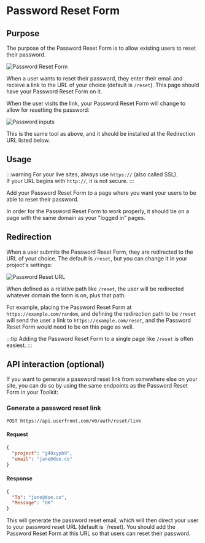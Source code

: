 # Password Reset Form

## Purpose

The purpose of the Password Reset Form is to allow existing users to reset their password.

![Password Reset Form](https://res.cloudinary.com/component/image/upload/w_300/v1597168270/permanent/reset-mod.png)

When a user wants to reset their password, they enter their email and recieve a link to the URL of your choice (default is `/reset`). This page should have your Password Reset Form on it.

When the user visits the link, your Password Reset Form will change to allow for resetting the password:

![Password inputs](https://res.cloudinary.com/component/image/upload/w_300/v1583444599/guide/reset_inputs.png)

This is the same tool as above, and it should be installed at the Redirection URL listed below.

## Usage

:::warning
For your live sites, always use `https://` (also called SSL).<br>
If your URL begins with `http://`, it is not secure.
:::

Add your Password Reset Form to a page where you want your users to be able to reset their password.

In order for the Password Reset Form to work properly, it should be on a page with the same domain as your "logged in" pages.

## Redirection

When a user submits the Password Reset Form, they are redirected to the URL of your choice. The default is `/reset`, but you can change it in your project's settings:

![Password Reset URL](https://res.cloudinary.com/component/image/upload/v1583361091/guide/reset_url.png)

When defined as a relative path like `/reset`, the user will be redirected whatever domain the form is on, plus that path.

For example, placing the Password Reset Form at `https://example.com/random`, and defining the redirection path to be `/reset` will send the user a link to `https://example.com/reset`, and the Password Reset Form would need to be on this page as well.

:::tip
Adding the Password Reset Form to a single page like `/reset` is often easiest.
:::

## API interaction (optional)

If you want to generate a password reset link from somewhere else on your site, you can do so by using the same endpoints as the Password Reset Form in your Toolkit:

### Generate a password reset link

```
POST https://api.userfront.com/v0/auth/reset/link
```

#### Request

```json
{
  "project": "g48xypb9",
  "email": "jane@doe.co"
}
```

#### Response

```json
{
  "To": "jane@doe.co",
  "Message": "OK"
}
```

This will generate the password reset email, which will then direct your user to your password reset URL (default is `/reset). You should add the Password Reset Form at this URL so that users can reset their password.
